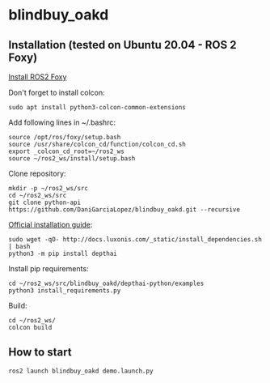 # blindbuy_oakd

## Installation (tested on Ubuntu 20.04 - ROS 2 Foxy)

[Install ROS2 Foxy](https://docs.ros.org/en/foxy/Installation/Linux-Install-Debians.html)

Don't forget to install colcon:
```
sudo apt install python3-colcon-common-extensions
```
Add following lines in ~/.bashrc:
```
source /opt/ros/foxy/setup.bash
source /usr/share/colcon_cd/function/colcon_cd.sh
export _colcon_cd_root=~/ros2_ws
source ~/ros2_ws/install/setup.bash
```
Clone repository:
```
mkdir -p ~/ros2_ws/src
cd ~/ros2_ws/src
git clone python-api https://github.com/DaniGarciaLopez/blindbuy_oakd.git --recursive
```
[Official installation guide](https://docs.luxonis.com/projects/api/en/latest/install/):
```
sudo wget -qO- http://docs.luxonis.com/_static/install_dependencies.sh | bash
python3 -m pip install depthai
```
Install pip requirements:
```
cd ~/ros2_ws/src/blindbuy_oakd/depthai-python/examples
python3 install_requirements.py
```

Build:
```
cd ~/ros2_ws/
colcon build
```

## How to start
```
ros2 launch blindbuy_oakd demo.launch.py
```

